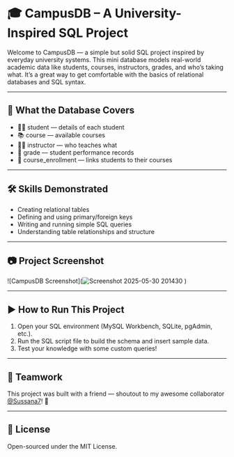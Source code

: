 # 🎓 CampusDB – A University-Inspired SQL Project

Welcome to CampusDB — a simple but solid SQL project inspired by everyday university systems. This mini database models real-world academic data like students, courses, instructors, grades, and who’s taking what. It’s a great way to get comfortable with the basics of relational databases and SQL syntax.

---

## 📘 What the Database Covers

- 👩‍🎓 student — details of each student  
- 📚 course — available courses  
- 👨‍🏫 instructor — who teaches what  
- 📝 grade — student performance records  
- 🔗 course_enrollment — links students to their courses

---

## 🛠 Skills Demonstrated

- Creating relational tables  
- Defining and using primary/foreign keys  
- Writing and running simple SQL queries  
- Understanding table relationships and structure

---

## 📷 Project Screenshot

![CampusDB Screenshot](![Screenshot 2025-05-30 201430](https://github.com/user-attachments/assets/02678555-37d2-4149-9d79-133da8dbd507)
)

---

## ▶ How to Run This Project

1. Open your SQL environment (MySQL Workbench, SQLite, pgAdmin, etc.).
2. Run the SQL script file to build the schema and insert sample data.
3. Test your knowledge with some custom queries!

---

## 🤗 Teamwork

This project was built with a friend — shoutout to my awesome collaborator [@Sussana7](https://github.com/Sussana7)! 🎉

---

## 📄 License

Open-sourced under the MIT License.
